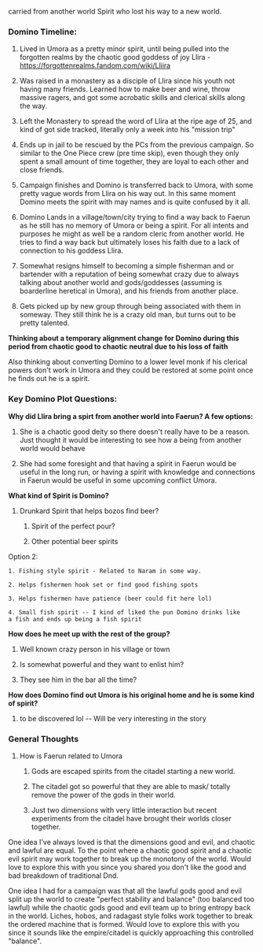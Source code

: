 carried from another world
Spirit who lost his way to a new world.

### **Domino Timeline:** 

1. Lived in Umora as a pretty minor spirit, until being pulled into the forgotten realms by the chaotic good goddess of joy Llira - https://forgottenrealms.fandom.com/wiki/Lliira

2. Was raised in a monastery as a disciple of Llira since his youth not having many friends. Learned how to make beer and wine, throw massive ragers, and got some acrobatic skills and clerical skills along the way. 

3. Left the Monastery to spread the word of Llira at the ripe age of 25, and kind of got side tracked, literally only a week into his "mission trip"

4. Ends up in jail to be rescued by the PCs from the previous campaign. So similar to the One Piece crew (pre time skip), even though they only spent a small amount of time together, they are loyal to each other and close friends. 

5. Campaign finishes and Domino is transferred back to Umora, with some pretty vague words from Llira on his way out. In this same moment Domino meets the spirit with may names and is quite confused by it all. 

6. Domino Lands in a village/town/city trying to find a way back to Faerun as he still has no memory of Umora or being a spirit. For all intents and purposes he might as well be a random cleric from another world. He tries to find a way back but ultimately loses his faith due to a lack of connection to his goddess Llira. 

7. Somewhat resigns himself to becoming a simple fisherman and or bartender with a reputation of being somewhat crazy due to always talking about another world and gods/goddesses (assuming is boarderline heretical in Umora), and his friends from another place. 

8. Gets picked up by new group through being associated with them in someway. They still think he is a crazy old man, but turns out to be pretty talented. 

  

**Thinking about a temporary alignment change for Domino during this period from chaotic good to chaotic neutral due to his loss of faith**

Also thinking about converting Domino to a lower level monk if his clerical powers don't work in Umora and they could be restored at some point once he finds out he is a spirit. 

  

  

### **Key Domino Plot Questions:** 

**Why did Llira bring a spirt from another world into Faerun? A few options:** 

1. She is a chaotic good deity so there doesn't really have to be a reason. Just thought it would be interesting to see how a being from another world would behave

2. She had some foresight and that having a spirit in Faerun would be useful in the long run, or having a spirit with knowledge and connections in Faerun would be useful in some upcoming conflict Umora. 

**What kind of Spirit is Domino?**

1. Drunkard Spirit that helps bozos find beer? 

	1. Spirit of the perfect pour? 

	2. Other potential beer spirits 

Option 2: 

	1. Fishing style spirit - Related to Naram in some way. 

	2. Helps fishermen hook set or find good fishing spots 

	3. Helps fishermen have patience (beer could fit here lol)

	4. Small fish spirit -- I kind of liked the pun Domino drinks like        a fish and ends up being a fish spirit

  
**How does he meet up with the rest of the group?**

1. Well known crazy person in his village or town

2. Is somewhat powerful and they want to enlist him?

3. They see him in the bar all the time? 

  **How does Domino find out Umora is his original home and he is some kind of spirit?**

1. to be discovered lol -- Will be very interesting in the story 

### **General Thoughts**

1. How is Faerun related to Umora 

	1. Gods are escaped spirits from the citadel starting a new world. 

	2. The citadel got so powerful that they are able to mask/ totally remove the power of the gods in their world. 

	3. Just two dimensions with very little interaction but recent experiments from the citadel have brought their worlds closer together. 

 One idea I've always loved is that the dimensions good and evil, and chaotic and lawful are equal. To the point where a chaotic good spirit and a chaotic evil spirit may work together to break up the monotony of the world. Would love to explore this with you since you shared you don't like the good and bad breakdown of traditional Dnd. 

  One idea I had for a campaign was that all the lawful gods good and evil split up the world to create "perfect stability and balance" (too balanced too lawful) while the chaotic gods good and evil team up to bring entropy back in the world. Liches, hobos, and radagast style folks work together to break the ordered machine that is formed. Would love to explore this with you since it sounds like the empire/citadel is quickly approaching this controlled "balance".